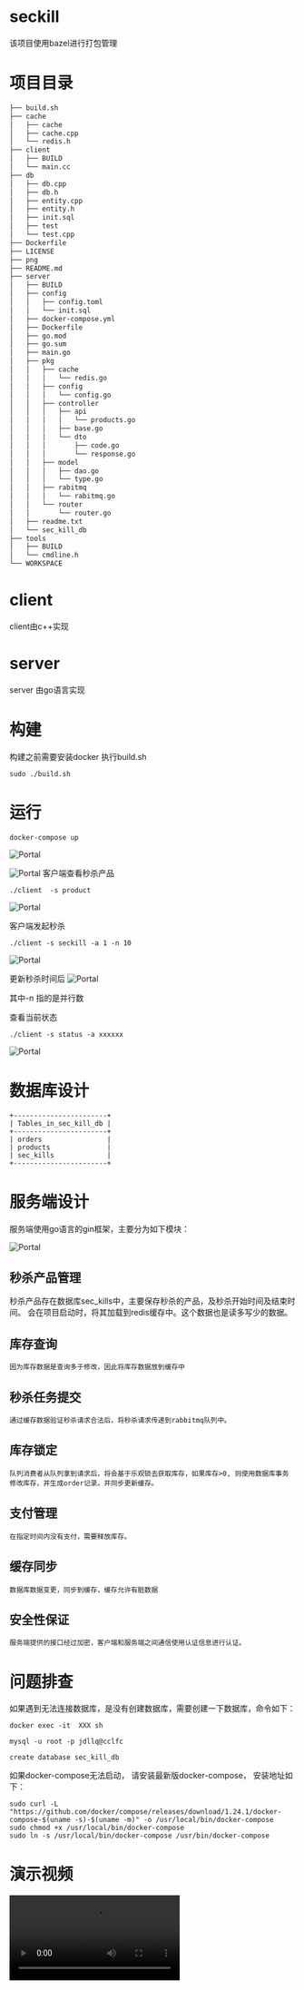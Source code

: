 # seckill
该项目使用bazel进行打包管理
# 项目目录
```sh
├── build.sh
├── cache
│   ├── cache
│   ├── cache.cpp
│   └── redis.h
├── client
│   ├── BUILD
│   └── main.cc
├── db
│   ├── db.cpp
│   ├── db.h
│   ├── entity.cpp
│   ├── entity.h
│   ├── init.sql
│   ├── test
│   └── test.cpp
├── Dockerfile
├── LICENSE
├── png
├── README.md
├── server
│   ├── BUILD
│   ├── config
│   │   ├── config.toml
│   │   └── init.sql
│   ├── docker-compose.yml
│   ├── Dockerfile
│   ├── go.mod
│   ├── go.sum
│   ├── main.go
│   ├── pkg
│   │   ├── cache
│   │   │   └── redis.go
│   │   ├── config
│   │   │   └── config.go
│   │   ├── controller
│   │   │   ├── api
│   │   │   │   └── products.go
│   │   │   ├── base.go
│   │   │   └── dto
│   │   │       ├── code.go
│   │   │       └── response.go
│   │   ├── model
│   │   │   ├── dao.go
│   │   │   └── type.go
│   │   ├── rabitmq
│   │   │   └── rabitmq.go
│   │   └── router
│   │       └── router.go
│   ├── readme.txt
│   └── sec_kill_db
├── tools
│   ├── BUILD
│   └── cmdline.h
└── WORKSPACE
```

# client
client由c++实现

# server
server 由go语言实现


# 构建
构建之前需要安装docker
执行build.sh
```
sudo ./build.sh
```

# 运行
```
docker-compose up
```
![Portal](/docs/png/startup.png)

![Portal](/docs/png/log.png)
客户端查看秒杀产品
```
./client  -s product
```
![Portal](/docs/png/product.png)

客户端发起秒杀
```
./client -s seckill -a 1 -n 10
```
![Portal](/docs/png/seckill.png)

更新秒杀时间后
![Portal](/docs/png/kill.png)

其中-n 指的是并行数

查看当前状态
```
./client -s status -a xxxxxx 
```
![Portal](/docs/png/pay.png)

# 数据库设计

```
+-----------------------+
| Tables_in_sec_kill_db |
+-----------------------+
| orders                |
| products              |
| sec_kills             |
+-----------------------+
```

# 服务端设计
服务端使用go语言的gin框架，主要分为如下模块：

![Portal](/docs/png/manager.png)

## 秒杀产品管理
秒杀产品存在数据库sec_kills中，主要保存秒杀的产品，及秒杀开始时间及结束时间。
会在项目启动时，将其加载到redis缓存中。这个数据也是读多写少的数据。
## 库存查询
```
因为库存数据是查询多于修改，因此将库存数据放到缓存中
```
## 秒杀任务提交
```
通过缓存数据验证秒杀请求合法后，将秒杀请求传递到rabbitmq队列中。
```
## 库存锁定
```
队列消费者从队列拿到请求后，将会基于乐观锁去获取库存，如果库存>0, 则使用数据库事务修改库存，并生成order记录。并同步更新缓存。
```

## 支付管理
```
在指定时间内没有支付，需要释放库存。
```
## 缓存同步
```
数据库数据变更，同步到缓存，缓存允许有脏数据
```

## 安全性保证
```
服务端提供的接口经过加密，客户端和服务端之间通信使用认证信息进行认证。
```

# 问题排查
如果遇到无法连接数据库，是没有创建数据库，需要创建一下数据库，命令如下：
```
docker exec -it  XXX sh 

mysql -u root -p jdllq@cclfc

create database sec_kill_db
```

如果docker-compose无法启动， 请安装最新版docker-compose， 安装地址如下：
```
sudo curl -L "https://github.com/docker/compose/releases/download/1.24.1/docker-compose-$(uname -s)-$(uname -m)" -o /usr/local/bin/docker-compose
sudo chmod +x /usr/local/bin/docker-compose
sudo ln -s /usr/local/bin/docker-compose /usr/bin/docker-compose
```

# 演示视频
![Portal](/docs/png/example.mp4)

